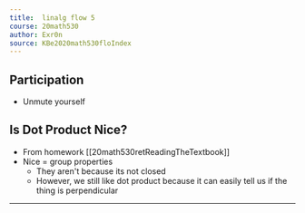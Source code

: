 ```yaml
---
title:  linalg flow 5
course: 20math530
author: Exr0n
source: KBe2020math530floIndex
---
```


## Participation
- Unmute yourself

## Is Dot Product Nice?
- From homework [[20math530retReadingTheTextbook]]
- Nice = group properties
	- They aren't because its not closed
	- However, we still like dot product because it can easily tell us if the thing is perpendicular

---
